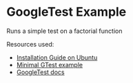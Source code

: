 # GoogleTest Example

Runs a simple test on a factorial function

Resources used:

* [Installation Guide on Ubuntu](https://zwarrior.medium.com/install-google-test-framework-gtest-on-ubuntu-20-04-368eb6951b12)
* [Minimal GTest example](https://github.com/raleighlittles/Minimal-GTest-Example)
* [GoogleTest docs](https://github.com/google/googletest/tree/master/docs)

